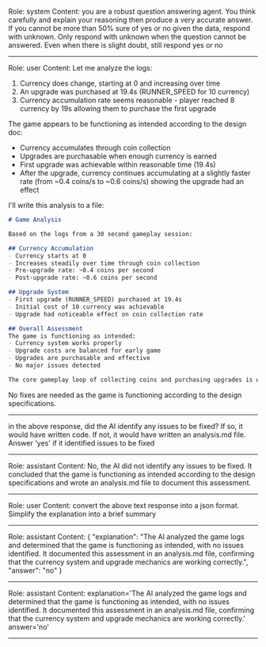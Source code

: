 Role: system
Content: you are a robust question answering agent. You think carefully and explain your reasoning then produce a very accurate answer. If you cannot be more than 50% sure of yes or no given the data, respond with unknown. Only respond with unknown when the question cannot be answered. Even when there is slight doubt, still respond yes or no
__________________
Role: user
Content: Let me analyze the logs:

1. Currency does change, starting at 0 and increasing over time
2. An upgrade was purchased at 19.4s (RUNNER_SPEED for 10 currency)
3. Currency accumulation rate seems reasonable - player reached 8 currency by 19s allowing them to purchase the first upgrade

The game appears to be functioning as intended according to the design doc:
- Currency accumulates through coin collection
- Upgrades are purchasable when enough currency is earned
- First upgrade was achievable within reasonable time (19.4s)
- After the upgrade, currency continues accumulating at a slightly faster rate (from ~0.4 coins/s to ~0.6 coins/s) showing the upgrade had an effect

I'll write this analysis to a file:

```markdown temp/analysis.md
# Game Analysis

Based on the logs from a 30 second gameplay session:

## Currency Accumulation
- Currency starts at 0
- Increases steadily over time through coin collection
- Pre-upgrade rate: ~0.4 coins per second
- Post-upgrade rate: ~0.6 coins per second

## Upgrade System
- First upgrade (RUNNER_SPEED) purchased at 19.4s
- Initial cost of 10 currency was achievable
- Upgrade had noticeable effect on coin collection rate

## Overall Assessment
The game is functioning as intended:
- Currency system works properly
- Upgrade costs are balanced for early game
- Upgrades are purchasable and effective
- No major issues detected

The core gameplay loop of collecting coins and purchasing upgrades is working as designed.
```

No fixes are needed as the game is functioning according to the design specifications.

_____
in the above response, did the AI identify any issues to be fixed? If so, it would have written code. If not, it would have written an analysis.md file. Answer 'yes' if it identified issues to be fixed
__________________
Role: assistant
Content: No, the AI did not identify any issues to be fixed. It concluded that the game is functioning as intended according to the design specifications and wrote an analysis.md file to document this assessment.
__________________
Role: user
Content: convert the above text response into a json format. Simplify the explanation into a brief summary
__________________
Role: assistant
Content: {
  "explanation": "The AI analyzed the game logs and determined that the game is functioning as intended, with no issues identified. It documented this assessment in an analysis.md file, confirming that the currency system and upgrade mechanics are working correctly.",
  "answer": "no"
}
__________________
Role: assistant
Content: explanation='The AI analyzed the game logs and determined that the game is functioning as intended, with no issues identified. It documented this assessment in an analysis.md file, confirming that the currency system and upgrade mechanics are working correctly.' answer='no'
__________________
